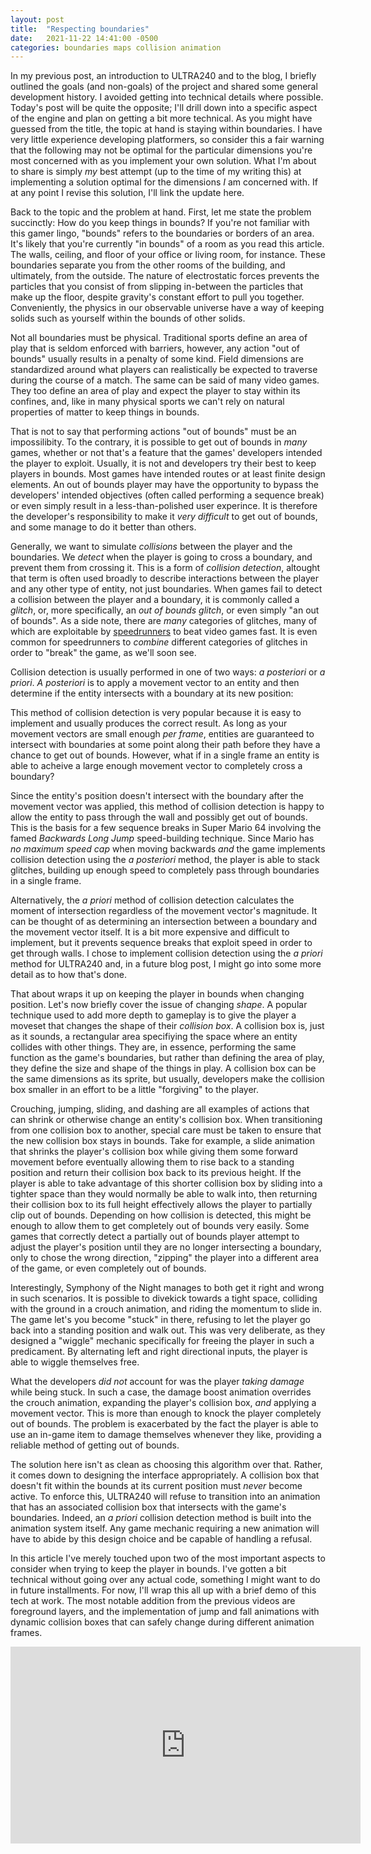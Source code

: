 ```yaml
---
layout: post
title:  "Respecting boundaries"
date:   2021-11-22 14:41:00 -0500
categories: boundaries maps collision animation
---
```


In my previous post, an introduction to ULTRA240 and to the blog, I briefly
outlined the goals (and non-goals) of the project and shared some general
development history. I avoided getting into technical details where possible.
Today's post will be quite the opposite; I'll drill down into a specific aspect
of the engine and plan on getting a bit more technical. As you might have
guessed from the title, the topic at hand is staying within boundaries. I have
very little experience developing platformers, so consider this a fair warning
that the following may not be optimal for the particular dimensions you're most
concerned with as you implement your own solution. What I'm about to share is
simply *my* best attempt (up to the time of my writing this) at implementing a
solution optimal for the dimensions *I* am concerned with. If at any point I
revise this solution, I'll link the update here.

Back to the topic and the problem at hand. First, let me state the problem
succinctly: How do you keep things in bounds? If you're not familiar with this
gamer lingo, "bounds" refers to the boundaries or borders of an area. It's
likely that you're currently "in bounds" of a room as you read this article. The
walls, ceiling, and floor of your office or living room, for instance. These
boundaries separate you from the other rooms of the building, and ultimately,
from the outside. The nature of electrostatic forces prevents the particles that
you consist of from slipping in-between the particles that make up the floor, 
despite gravity's constant effort to pull you together. Conveniently, the
physics in our observable universe have a way of keeping solids such as yourself
within the bounds of other solids.

Not all boundaries must be physical. Traditional sports define an area of play
that is seldom enforced with barriers, however, any action "out of bounds"
usually results in a penalty of some kind. Field dimensions are standardized
around what players can realistically be expected to traverse during the course
of a match. The same can be said of many video games. They too define an area
of play and expect the player to stay within its confines, and, like in many
physical sports we can't rely on natural properties of matter to keep things in
bounds.

That is not to say that performing actions "out of bounds" must be an
impossilibity. To the contrary, it is possible to get out of bounds in *many*
games, whether or not that's a feature that the games' developers intended the
player to exploit. Usually, it is not and developers try their best to keep
players in bounds. Most games have intended routes or at least finite design
elements. An out of bounds player may have the opportunity to bypass the
developers' intended objectives (often called performing a sequence
break) or even simply result in a less-than-polished user experince. It is
therefore the developer's responsibility to make it *very difficult* to get
out of bounds, and some manage to do it better than others.

Generally, we want to simulate *collisions* between the player and the
boundaries. We *detect* when the player is going to cross a boundary, and
prevent them from crossing it. This is a form of *collision detection*, 
altought that term is often used broadly to describe interactions between the
player and any other type of entity, not just boundaries. When games fail to
detect a collision between the player and a boundary, it is commonly called a
*glitch*, or, more specifically, an *out of bounds glitch*, or even simply
"an out of bounds". As a side note, there are *many* categories of glitches,
many of which are exploitable by
[speedrunners](https://en.wikipedia.org/wiki/Speedrun) to beat video games fast.
It is even common for speedrunners to *combine* different categories of glitches
in order to "break" the game, as we'll soon see.

Collision detection is usually performed in one of two ways: *a posteriori* or
*a priori*. *A posteriori* is to apply a movement vector to an entity and then
determine if the entity intersects with a boundary at its new position:

<div style="text-align:center">
    <canvas id="intersection" width="480" height="240"></canvas>
</div>

This method of collision detection is very popular because it is easy to
implement and usually produces the correct result. As long as your movement
vectors are small enough *per frame*, entities are guaranteed to intersect with
boundaries at some point along their path before they have a chance to get out
of bounds. However, what if in a single frame an entity is able to acheive a
large enough movement vector to completely cross a boundary?

<div style="text-align:center">
    <canvas id="escape" width="480" height="240"></canvas>
</div>

Since the entity's position doesn't intersect with the boundary after the
movement vector was applied, this method of collision detection is happy to
allow the entity to pass through the wall and possibly get out of bounds.
This is the basis for a few sequence breaks in Super Mario 64 involving the
famed *Backwards Long Jump* speed-building technique. Since Mario has *no
maximum speed cap* when moving backwards *and* the game implements collision
detection using the *a posteriori* method, the player is able to stack glitches,
building up enough speed to completely pass through boundaries in a single
frame.

Alternatively, the *a priori* method of collision detection calculates the
moment of intersection regardless of the movement vector's magnitude. It can be
thought of as determining an intersection between a boundary and the movement
vector itself. It is a bit more expensive and difficult to implement, but it
prevents sequence breaks that exploit speed in order to get through walls.
I chose to implement collision detection using the *a priori* method for
ULTRA240 and, in a future blog post, I might go into some more detail as to
how that's done.

That about wraps it up on keeping the player in bounds when changing position.
Let's now briefly cover the issue of changing *shape*. A popular technique used
to add more depth to gameplay is to give the player a moveset that changes the
shape of their *collision box*. A collision box is, just as it sounds, a
rectangular area specifiying the space where an entity collides with other
things. They are, in essence, performing the same function as the game's
boundaries, but rather than defining the area of play, they define the size
and shape of the things in play. A collision box can be the same dimensions as
its sprite, but usually, developers make the collision box smaller in an effort
to be a little "forgiving" to the player.

Crouching, jumping, sliding, and dashing are all examples of actions that can
shrink or otherwise change an entity's collision box. When transitioning from
one collision box to another, special care must be taken to ensure that the new
collision box stays in bounds. Take for example, a slide animation that shrinks
the player's collision box while giving them some forward movement before
eventually allowing them to rise back to a standing position and return their
collision box back to its previous height. If the player is able to take
advantage of this shorter collision box by sliding into a tighter space than
they would normally be able to walk into, then returning their collision box to
its full height effectively allows the player to partially clip out of bounds.
Depending on how collision is detected, this might be enough to allow them to
get completely out of bounds very easily. Some games that correctly detect a
partially out of bounds player attempt to adjust the player's position until
they are no longer intersecting a boundary, only to chose the wrong direction,
"zipping" the player into a different area of the game, or even completely out
of bounds.

Interestingly, Symphony of the Night manages to both get it right and wrong in
such scenarios. It is possible to divekick towards a tight space, colliding with
the ground in a crouch animation, and riding the momentum to slide in. The game
let's you become "stuck" in there, refusing to let the player go back into a
standing position and walk out. This was very deliberate, as they designed a
"wiggle" mechanic specifically for freeing the player in such a predicament.
By alternating left and right directional inputs, the player is able to wiggle
themselves free.

What the developers *did not* account for was the player *taking damage* while
being stuck. In such a case, the damage boost animation overrides the crouch
animation, expanding the player's collision box, *and* applying a movement
vector. This is more than enough to knock the player completely out of bounds.
The problem is exacerbated by the fact the player is able to use an in-game
item to damage themselves whenever they like, providing a reliable method of
getting out of bounds.

The solution here isn't as clean as choosing this algorithm over that. Rather,
it comes down to designing the interface appropriately. A collision box that
doesn't fit within the bounds at its current position must *never* become
active. To enforce this, ULTRA240 will refuse to transition into an animation
that has an associated collision box that intersects with the game's boundaries.
Indeed, an *a priori* collision detection method is built into the animation
system itself. Any game mechanic requiring a new animation will have to abide by
this design choice and be capable of handling a refusal.

In this article I've merely touched upon two of the most important aspects to
consider when trying to keep the player in bounds. I've gotten a bit technical
without going over any actual code, something I might want to do in future
installments. For now, I'll wrap this all up with a brief demo of this tech at
work. The most notable addition from the previous videos are foreground layers,
and the implementation of jump and fall animations with dynamic collision boxes
that can safely change during different animation frames.

<iframe width="560" height="315" src="https://www.youtube.com/embed/B2Ay7ZyE-Lw" title="YouTube video player" frameborder="0" allow="accelerometer; autoplay; clipboard-write; encrypted-media; gyroscope; picture-in-picture" allowfullscreen></iframe>

<script>
function drawImage(ctx, src, x, y, dx, dy, alpha) {
  return new Promise(function(resolve) {
    const img = new Image()
    img.onload = function() {
        const prevAlpha = ctx.globalAlpha
        ctx.globalAlpha = alpha
        ctx.drawImage(img, x, y, dx, dy)
        ctx.globalAlpha = prevAlpha
        resolve()
    }
    img.src = src
  })
}

// Intersection
{
  const canvas = document.getElementById('intersection')
  const ctx = canvas.getContext('2d')
  ctx.lineWidth = 3
  drawImage(ctx, '/static/tux.png', 180, 60, 100, 100, .5)
  drawImage(ctx, '/static/tux.png', 300, 60, 100, 100, 1.)
  ctx.strokeStyle = 'blue'
  ctx.strokeRect(120, 0, 240, 240)
  ctx.strokeStyle = 'red'
  ctx.beginPath()
  ctx.moveTo(280, 100)
  ctx.lineTo(310, 100)
  ctx.lineTo(300, 90)
  ctx.moveTo(310, 100)
  ctx.lineTo(300, 110)
  ctx.closePath()
  ctx.stroke()
}

// Escape
{
  const canvas = document.getElementById('escape')
  const ctx = canvas.getContext('2d')
  ctx.lineWidth = 3
  drawImage(ctx, '/static/tux.png', 180, 60, 100, 100, .5)
  drawImage(ctx, '/static/tux.png', 370, 60, 100, 100, 1.)
  ctx.strokeStyle = 'blue'
  ctx.strokeRect(120, 0, 240, 240)
  ctx.strokeStyle = 'red'
  ctx.beginPath()
  ctx.moveTo(280, 100)
  ctx.lineTo(380, 100)
  ctx.lineTo(370, 90)
  ctx.moveTo(380, 100)
  ctx.lineTo(370, 110)
  ctx.closePath()
  ctx.stroke()
}
</script>
